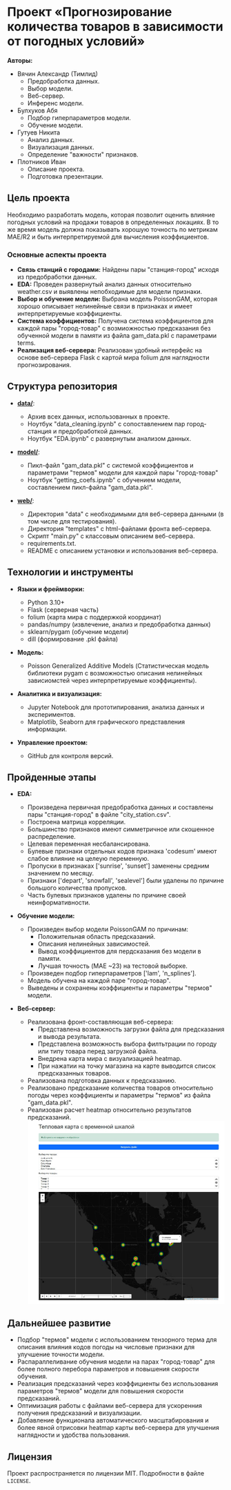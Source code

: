 # Проект «Прогнозирование количества товаров в зависимости от погодных условий»

**Авторы:**  
- Вячин Александр (Тимлид)
  - Предобработка данных.
  - Выбор модели.
  - Веб-сервер.
  - Инференс модели.
- Булхуков Абя
  - Подбор гиперпараметров модели.
  - Обучение модели.
- Гутуев Никита
  - Анализ данных.
  - Визуализация данных.
  - Определение "важности" признаков.
- Плотников Иван
  - Описание проекта.
  - Подготовка презентации. 

## Цель проекта

Необходимо разработать модель, которая позволит оценить влияние погодных условий на продажи товаров в определенных локациях. В то же время модель должна показывать хорошую точность по метрикам MAE/R2 и быть интерпретируемой для вычисления коэффициентов.

### Основные аспекты проекта

- **Связь станций с городами:** Найдены пары "станция-город" исходя из предобработки данных.
- **EDA:** Проведен развернутый анализ данных относительно weather.csv и выявлены непобходимые для модели признаки.
- **Выбор и обучение модели:** Выбрана модель PoissonGAM, которая хорошо описывает нелинейные связи в признаках и имеет интерпретируемые коэффициенты.
- **Система коэффициентов:** Получена система коэффициентов для каждой пары "город-товар" с возмиожностью предсказания без обученной модели в памяти из файла gam_data.pkl с параметрами terms.
- **Реализация веб-сервера:** Реализован удобный интерфейс на основе веб-сервера Flask с картой мира folium для наглядности прогнозирования.

## Структура репозитория

- [**data/**](./data/):
  - Архив всех данных, использованных в проекте.
  - Ноутбук "data_cleaning.ipynb" с сопоставлением пар город-станция и предобработкой данных.
  - Ноутбук "EDA.ipynb" с развернутым анализом данных.

- [**model/**](./analysis/):
  - Пикл-файл "gam_data.pkl" с системой коэффициентов и параметрами "термов" модели для каждой пары "город-товар"
  - Ноутбук "getting_coefs.ipynb" с обучением модели, составлением пикл-файла "gam_data.pkl". 

- [**web/**](./web/):
  - Директория "data" с необходимыми для веб-сервера данными (в том числе для тестирования).
  - Директория "templates" с html-файлами фронта веб-сервера.
  - Скрипт "main.py" с классовым описанием веб-сервера.
  - requirements.txt.
  - README с описанием установки и использования веб-сервера.

## Технологии и инструменты

- **Языки и фреймворки:**  
  - Python 3.10+  
  - Flask (серверная часть)
  - folium (карта мира с поддержкой координат)
  - pandas/numpy (извлечение, анализ и предобработка данных)
  - sklearn/pygam (обучение модели)
  - dill (формирование .pkl файла)
  
- **Модель:**  
  - Poisson Generalized Additive Models (Статистическая модель библиотеки pygam с возможностью описания нелинейных зависиомстей через интерпретируемые коэффициенты).

- **Аналитика и визуализация:**  
  - Jupyter Notebook для прототипирования, анализа данных и экспериментов.
  - Matplotlib, Seaborn для графического представления информации.

- **Управление проектом:**  
  - GitHub для контроля версий.

## Пройденные этапы

- **EDA:**  
  - Произведена первичная предобработка данных и составлены пары "станция-город" в файле "city_station.csv".
  - Построена матрица корреляции.
  - Большинство признаков имеют симметричное или скошенное распределение.
  - Целевая переменная несбалансирована. 
  - Булевые признаки отдельных кодов признака 'codesum' имеют слабое влияние на целеую переменную.
  - Пропуски в признаках ['sunrise', 'sunset'] заменены средним значением по месяцу.
  - Признаки ['depart', 'snowfall', 'sealevel'] были удалены по причине большого количества пропусков.
  - Часть булевых признаков удалены по причине своей неинформативности.

- **Обучение модели:**  
  - Произведен выбор модели PoissonGAM по причинам:
    -  Положительная область предсказаний.
    -  Описания нелинейных зависимостей.
    -  Вывод коэффициентов для пердсказания без модели в памяти.
    -  Лучшая точность (MAE ~23) на тестовой выборке.
  - Произведен подбор гиперпараметров ['lam', 'n_splines'].
  - Модель обучена на каждой паре "город-товар".
  - Выведены и сохранены коэффициенты и параметры "термов" модели.

- **Веб-сервер:**  
  - Реализована фронт-составляющая веб-сервера:
    - Представлена возможность загрузки файла для предсказания и вывода результата.
    - Представлена возможность выбора филтьтрации по городу или типу товара перед загрузкой файла.
    - Внедрена карта мира с визуализацией heatmap.
    - При нажатии на точку магазина на карте выводится список предсказанных товаров. 
  - Реализована подготовка данных к предсказанию.
  - Реализовано предсказание количества товаров относительно погоды через коэффициенты и параметры "термов" из файла "gam_data.pkl".
  - Реализован расчет heatmap относительно результатов предсказаний.
![image](web.jpg)

## Дальнейшее развитие

- Подбор "термов" модели с использованием тензорного терма для описания влияния кодов погоды на числовые признаки для улучшение точности модели.
- Распараллеливание обучения модели на парах "город-товар" для более полного перебора параметров и повышения скорости обучения.
- Реализация предсказаний через коэффициенты без использования параметров "термов" модели для повышения скорости предсказаний.
- Оптимизация работы с файлами веб-сервера для ускоренния получения предсказаний и визуализации.
- Добавление функционала автоматического масштабирования и более явной отрисовки heatmap карты веб-сервера для улучшения наглядности и удобства пользования.

## Лицензия

Проект распространяется по лицензии MIT. Подробности в файле `LICENSE`.
